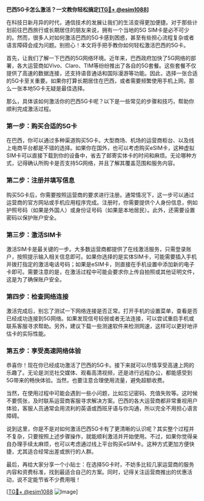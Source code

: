 **巴西5G卡怎么激活？一文教你轻松搞定[[TG💪+ @esim1088](https://t.me/s/esim1088)]**

在科技日新月异的时代，通信技术的发展让我们的生活变得更加便捷。对于那些计划前往巴西旅行或长期居住的朋友来说，拥有一个当地的5G SIM卡是必不可少的。然而，很多人对如何激活巴西的5G卡感到困惑，甚至有些担心流程复杂或者语言障碍会成为问题。别担心！本文将手把手教你如何轻松激活巴西的5G卡。

首先，让我们了解一下巴西的5G网络环境。近年来，巴西政府加快了5G网络的部署，各大运营商如Vivo、Claro、TIM等纷纷推出了各自的5G套餐。这些套餐不仅提供了高速的数据连接，还支持语音通话和国际漫游等功能。因此，选择一张合适的5G卡至关重要。如果你打算长期居住在巴西，或者需要频繁使用手机上网，那么一张本地5G卡无疑是最佳选择。

那么，具体该如何激活你的巴西5G卡呢？以下是一些常见的步骤和技巧，帮助你顺利完成激活过程。

### 第一步：购买合适的5G卡

在巴西，你可以通过多种渠道购买5G卡。大型商场、机场的运营商柜台、以及线上电商平台都是不错的选择。如果你在国外，也可以考虑购买eSIM卡，这种虚拟SIM卡可以直接下载到你的设备中，省去了邮寄实体卡的时间和麻烦。无论哪种方式，记得确认所购卡是否支持5G网络，并且了解其覆盖范围和服务内容。

### 第二步：注册并填写信息

购买5G卡后，你需要按照运营商的要求进行注册。通常情况下，这一步可以通过运营商的官方网站或手机应用程序完成。注册时，你需要提供个人身份信息，例如护照号码（如果是外国人）或身份证号码（如果是本地居民）。此外，还需要设置密码以保护账户安全。

### 第三步：激活SIM卡

激活SIM卡是最关键的一步。大多数运营商都提供了在线激活服务，只需登录账户，按照提示输入相关信息即可。如果你选择的是实体SIM卡，可能需要插入手机并拨打指定的激活电话号码；如果是eSIM卡，则直接在手机设置中添加新的电子卡即可。需要注意的是，在激活过程中可能会要求你上传自拍照或其他证明文件，这是为了确保账户安全。

### 第四步：检查网络连接

激活完成后，别忘了测试一下网络连接是否正常。打开手机的设置菜单，查看是否已经成功连接到5G网络。如果发现信号较弱或者无法连接，可以尝试重启手机或联系客服寻求帮助。另外，建议下载一些测速软件来检测网速，这样可以更好地评估卡的实际性能。

### 第五步：享受高速网络体验

恭喜你！现在你已经成功激活了巴西的5G卡。接下来就可以尽情享受高速上网的乐趣了。无论是浏览社交媒体、观看高清视频，还是进行远程办公，都能感受到5G带来的畅快体验。当然，也要注意合理使用流量，避免超额收费。

当然，在使用过程中可能会遇到一些小问题，比如忘记密码、充值失败等。这时候不要慌张，及时联系运营商客服寻求解决方案。巴西的各大运营商都非常重视用户体验，客服人员通常会用流利的英语或西班牙语与你沟通，所以完全不用担心语言障碍。

说到这里，你是不是对如何激活巴西5G卡有了更清晰的认识呢？其实整个过程并不复杂，只要按照上述步骤操作，就能顺利激活并开始使用。不过，如果你觉得亲自办理手续太麻烦，也可以考虑通过线上平台购买eSIM卡。这种方式更加方便快捷，尤其适合经常出差或旅行的人群。

最后，再给大家分享一个小贴士：在选择5G卡时，不妨多比较几家运营商的服务内容和资费标准，找到最适合自己的方案。同时，记得关注运营商推出的优惠活动，说不定能节省不少费用哦！

[[TG💪+ @esim1088](https://t.me/s/esim1088) ![Image](https://i.postimg.cc/4NQfJmqS/Snipaste-2025-05-13-00-14-12.png)]